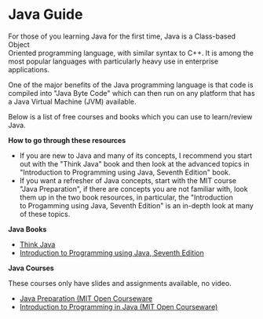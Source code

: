 Java Guide
==========

For those of you learning Java for the first time, Java is a Class-based Object\
Oriented programming language, with similar syntax to C++. It is among the most popular languages with particularly heavy use in enterprise applications.

One of the major benefits of the Java programming language is that code is\
compiled into "Java Byte Code" which can then run on any platform that has a Java Virtual Machine (JVM) available.

Below is a list of free courses and books which you can use to learn/review Java.

**How to go through these resources**

-   If you are new to Java and many of its concepts, I recommend you start out with the "Think Java" book and then look at the advanced topics in "Introduction to Programming using Java, Seventh Edition" book.
-   If you want a refresher of Java concepts, start with the MIT course "Java Preparation", if there are concepts you are not familiar with, look them up in the two book resources, in particular, the "Introduction to Progamming using Java, Seventh Edition" is an in-depth look at many of these topics.

**Java Books**

-   [Think Java](http://greenteapress.com/wp/think-java/)
-   [Introduction to Programming using Java, Seventh Edition](http://math.hws.edu/javanotes/index.html)

**Java Courses**

These courses only have slides and assignments available, no video.

-   [Java Preparation (MIT Open Courseware](http://ocw.mit.edu/courses/electrical-engineering-and-computer-science/6-092-java-preparation-for-6-170-january-iap-2006/index.htm)
-   [Introduction to Programming in Java (MIT Open Courseware)](http://ocw.mit.edu/courses/electrical-engineering-and-computer-science/%20%206-092-introduction-to-programming-in-java-january-iap-2010/index.%20%20htm)